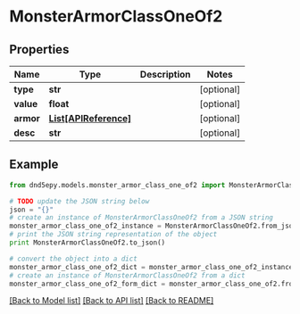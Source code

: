 # MonsterArmorClassOneOf2


## Properties
Name | Type | Description | Notes
------------ | ------------- | ------------- | -------------
**type** | **str** |  | [optional] 
**value** | **float** |  | [optional] 
**armor** | [**List[APIReference]**](APIReference.md) |  | [optional] 
**desc** | **str** |  | [optional] 

## Example

```python
from dnd5epy.models.monster_armor_class_one_of2 import MonsterArmorClassOneOf2

# TODO update the JSON string below
json = "{}"
# create an instance of MonsterArmorClassOneOf2 from a JSON string
monster_armor_class_one_of2_instance = MonsterArmorClassOneOf2.from_json(json)
# print the JSON string representation of the object
print MonsterArmorClassOneOf2.to_json()

# convert the object into a dict
monster_armor_class_one_of2_dict = monster_armor_class_one_of2_instance.to_dict()
# create an instance of MonsterArmorClassOneOf2 from a dict
monster_armor_class_one_of2_form_dict = monster_armor_class_one_of2.from_dict(monster_armor_class_one_of2_dict)
```
[[Back to Model list]](../README.md#documentation-for-models) [[Back to API list]](../README.md#documentation-for-api-endpoints) [[Back to README]](../README.md)



